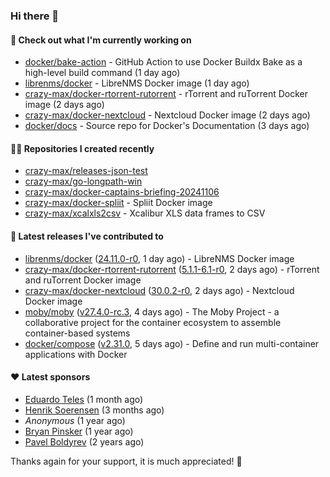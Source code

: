### Hi there 👋

#### 👷 Check out what I'm currently working on

- [docker/bake-action](https://github.com/docker/bake-action) - GitHub Action to use Docker Buildx Bake as a high-level build command (1 day ago)
- [librenms/docker](https://github.com/librenms/docker) - LibreNMS Docker image (1 day ago)
- [crazy-max/docker-rtorrent-rutorrent](https://github.com/crazy-max/docker-rtorrent-rutorrent) - rTorrent and ruTorrent Docker image (2 days ago)
- [crazy-max/docker-nextcloud](https://github.com/crazy-max/docker-nextcloud) - Nextcloud Docker image (2 days ago)
- [docker/docs](https://github.com/docker/docs) - Source repo for Docker&#39;s Documentation (3 days ago)

#### 👨‍💻 Repositories I created recently

- [crazy-max/releases-json-test](https://github.com/crazy-max/releases-json-test)
- [crazy-max/go-longpath-win](https://github.com/crazy-max/go-longpath-win)
- [crazy-max/docker-captains-briefing-20241106](https://github.com/crazy-max/docker-captains-briefing-20241106)
- [crazy-max/docker-spliit](https://github.com/crazy-max/docker-spliit) - Spliit Docker image
- [crazy-max/xcalxls2csv](https://github.com/crazy-max/xcalxls2csv) - Xcalibur XLS data frames to CSV

#### 🚀 Latest releases I've contributed to

- [librenms/docker](https://github.com/librenms/docker) ([24.11.0-r0](https://github.com/librenms/docker/releases/tag/24.11.0-r0), 1 day ago) - LibreNMS Docker image
- [crazy-max/docker-rtorrent-rutorrent](https://github.com/crazy-max/docker-rtorrent-rutorrent) ([5.1.1-6.1-r0](https://github.com/crazy-max/docker-rtorrent-rutorrent/releases/tag/5.1.1-6.1-r0), 2 days ago) - rTorrent and ruTorrent Docker image
- [crazy-max/docker-nextcloud](https://github.com/crazy-max/docker-nextcloud) ([30.0.2-r0](https://github.com/crazy-max/docker-nextcloud/releases/tag/30.0.2-r0), 2 days ago) - Nextcloud Docker image
- [moby/moby](https://github.com/moby/moby) ([v27.4.0-rc.3](https://github.com/moby/moby/releases/tag/v27.4.0-rc.3), 4 days ago) - The Moby Project - a collaborative project for the container ecosystem to assemble container-based systems
- [docker/compose](https://github.com/docker/compose) ([v2.31.0](https://github.com/docker/compose/releases/tag/v2.31.0), 5 days ago) - Define and run multi-container applications with Docker

#### ❤️ Latest sponsors
- [Eduardo Teles](https://github.com/eduardoteles17) (1 month ago)
- [Henrik Soerensen](https://github.com/hsoerensen) (3 months ago)
- _Anonymous_ (1 year ago)
- [Bryan Pinsker](https://github.com/BryanPinsker) (1 year ago)
- [Pavel Boldyrev](https://github.com/bpg) (2 years ago)

Thanks again for your support, it is much appreciated! 🙏
